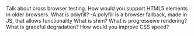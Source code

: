Talk about cross browser testing.
How would you support HTML5 elements in older browsers.
What is polyfill?
-A polyfill is a browser fallback, made in JS, that allows functionality
What is shim?
What is progresseive rendering?
What is graceful degradation?
How would you improve CSS speed?
